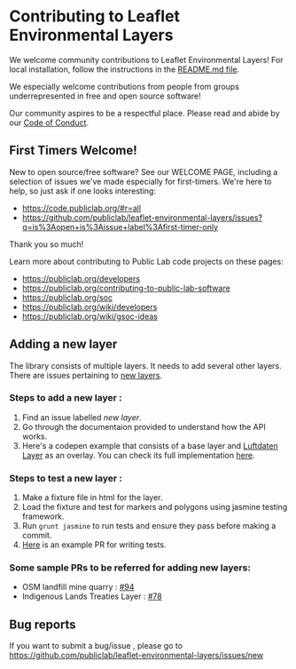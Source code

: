 Contributing to Leaflet Environmental Layers
==========================

We welcome community contributions to Leaflet Environmental Layers! For local installation, follow the instructions in the [README.md file](./README.md).

We especially welcome contributions from people from groups underrepresented in free and open source software!

Our community aspires to be a respectful place. Please read and abide by our [Code of Conduct](https://publiclab.org/conduct).

## First Timers Welcome!

New to open source/free software? See our WELCOME PAGE, including a selection of issues we've made especially for first-timers. We're here to help, so just ask if one looks interesting:

* https://code.publiclab.org/#r=all
* https://github.com/publiclab/leaflet-environmental-layers/issues?q=is%3Aopen+is%3Aissue+label%3Afirst-timer-only

Thank you so much!

Learn more about contributing to Public Lab code projects on these pages:

* https://publiclab.org/developers
* https://publiclab.org/contributing-to-public-lab-software
* https://publiclab.org/soc
* https://publiclab.org/wiki/developers
* https://publiclab.org/wiki/gsoc-ideas

## Adding a new layer

The library consists of multiple layers. It needs to add several other layers. There are issues pertaining to [new layers](https://github.com/publiclab/leaflet-environmental-layers/issues?q=is%3Aopen+is%3Aissue+label%3Anew-layer). 

### Steps to add a new layer :
1. Find an issue labelled <i>new layer</i>.
2. Go through the documentaion provided to understand how the API works.
3. Here's a codepen example that consists of a base layer and [Luftdaten Layer](https://github.com/publiclab/leaflet-environmental-layers/issues/88) as an overlay. You can check its full implementation [here](https://github.com/publiclab/leaflet-environmental-layers/pull/137).

### Steps to test a new layer :
1. Make a fixture file in html for the layer.
2. Load the fixture and test for markers and polygons using jasmine testing framework.
3. Run `grunt jasmine` to run tests and ensure they pass before making a commit.
4. [Here](https://github.com/publiclab/leaflet-environmental-layers/pull/206/files) is an example PR for writing tests. 

### Some sample PRs to be referred for adding new layers:
* OSM landfill mine quarry : [#94](https://github.com/publiclab/leaflet-environmental-layers/pull/94)
* Indigenous Lands Treaties Layer : [#78](https://github.com/publiclab/leaflet-environmental-layers/pull/78)


## Bug reports

If you want to submit a bug/issue , please go to https://github.com/publiclab/leaflet-environmental-layers/issues/new
